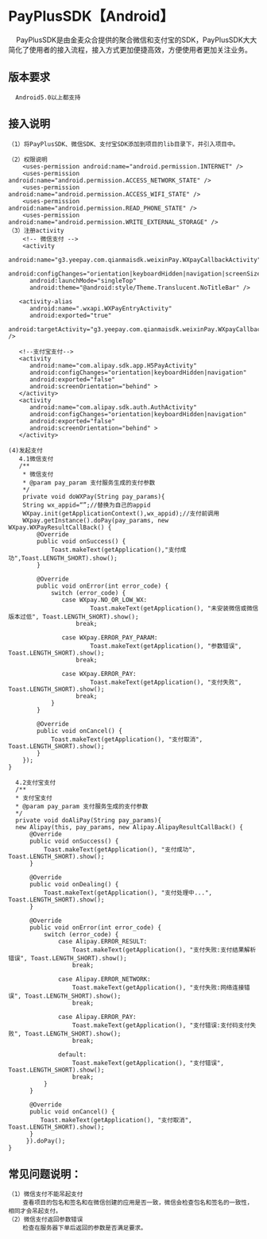 # PayPlusSDK【Android】
      PayPlusSDK是由金麦众合提供的聚合微信和支付宝的SDK，PayPlusSDK大大简化了使用者的接入流程，接入方式更加便捷高效，方便使用者更加关注业务。

## 版本要求
      Android5.0以上都支持

## 接入说明 
    （1）将PayPlusSDK、微信SDK、支付宝SDK添加到项目的lib目录下，并引入项目中。

    （2）权限说明
        <uses-permission android:name="android.permission.INTERNET" />
        <uses-permission android:name="android.permission.ACCESS_NETWORK_STATE" />
        <uses-permission android:name="android.permission.ACCESS_WIFI_STATE" />
        <uses-permission android:name="android.permission.READ_PHONE_STATE" />
        <uses-permission android:name="android.permission.WRITE_EXTERNAL_STORAGE" />
    （3）注册activity
        <!-- 微信支付 -->
        <activity
          android:name="g3.yeepay.com.qianmaisdk.weixinPay.WXpayCallbackActivity"
          android:configChanges="orientation|keyboardHidden|navigation|screenSize"
          android:launchMode="singleTop"
          android:theme="@android:style/Theme.Translucent.NoTitleBar" />

       <activity-alias
          android:name=".wxapi.WXPayEntryActivity"
          android:exported="true"
          android:targetActivity="g3.yeepay.com.qianmaisdk.weixinPay.WXpayCallbackActivity" />

       <!--支付宝支付-->
       <activity
          android:name="com.alipay.sdk.app.H5PayActivity"
          android:configChanges="orientation|keyboardHidden|navigation"
          android:exported="false"
          android:screenOrientation="behind" >
       </activity>
       <activity
          android:name="com.alipay.sdk.auth.AuthActivity"
          android:configChanges="orientation|keyboardHidden|navigation"
          android:exported="false"
          android:screenOrientation="behind" >
       </activity>

    (4)发起支付
       4.1微信支付
       /**
        * 微信支付
        * @param pay_param 支付服务生成的支付参数
        */
        private void doWXPay(String pay_params){
        String wx_appid=“”;//替换为自己的appid
        WXpay.init(getApplicationContext(),wx_appid);//支付前调用
        WXpay.getInstance().doPay(pay_params, new WXpay.WXPayResultCallBack() {
            @Override
            public void onSuccess() {
                Toast.makeText(getApplication(),"支付成功",Toast.LENGTH_SHORT).show();
            }

            @Override
            public void onError(int error_code) {
                switch (error_code) {
                   case WXpay.NO_OR_LOW_WX:
                           Toast.makeText(getApplication(), "未安装微信或微信版本过低", Toast.LENGTH_SHORT).show();
                       break;

                   case WXpay.ERROR_PAY_PARAM:
                           Toast.makeText(getApplication(), "参数错误", Toast.LENGTH_SHORT).show();
                       break;

                   case WXpay.ERROR_PAY:
                           Toast.makeText(getApplication(), "支付失败", Toast.LENGTH_SHORT).show();
                       break;
                }
            }

            @Override
            public void onCancel() {
                Toast.makeText(getApplication(), "支付取消", Toast.LENGTH_SHORT).show();
            }
        });
    }
    
      4.2支付宝支付
      /**
      * 支付宝支付
      * @param pay_param 支付服务生成的支付参数
      */
      private void doAliPay(String pay_params){
      new Alipay(this, pay_params, new Alipay.AlipayResultCallBack() {
          @Override
          public void onSuccess() {
              Toast.makeText(getApplication(), "支付成功", Toast.LENGTH_SHORT).show();
          }

          @Override
          public void onDealing() {
              Toast.makeText(getApplication(), "支付处理中...", Toast.LENGTH_SHORT).show();
          }

          @Override
          public void onError(int error_code) {
              switch (error_code) {
                  case Alipay.ERROR_RESULT:
                      Toast.makeText(getApplication(), "支付失败:支付结果解析错误", Toast.LENGTH_SHORT).show();
                      break;

                  case Alipay.ERROR_NETWORK:
                      Toast.makeText(getApplication(), "支付失败:网络连接错误", Toast.LENGTH_SHORT).show();
                      break;

                  case Alipay.ERROR_PAY:
                      Toast.makeText(getApplication(), "支付错误:支付码支付失败", Toast.LENGTH_SHORT).show();
                      break;

                  default:
                      Toast.makeText(getApplication(), "支付错误", Toast.LENGTH_SHORT).show();
                      break;
              }
          }

          @Override
          public void onCancel() {
             Toast.makeText(getApplication(), "支付取消", Toast.LENGTH_SHORT).show();
          }
         }).doPay();
    }

## 常见问题说明：
    （1）微信支付不能吊起支付
        查看项目的包名和签名和在微信创建的应用是否一致，微信会检查包名和签名的一致性，相同才会吊起支付。
    （2）微信支付返回参数错误
        检查在服务器下单后返回的参数是否满足要求。

